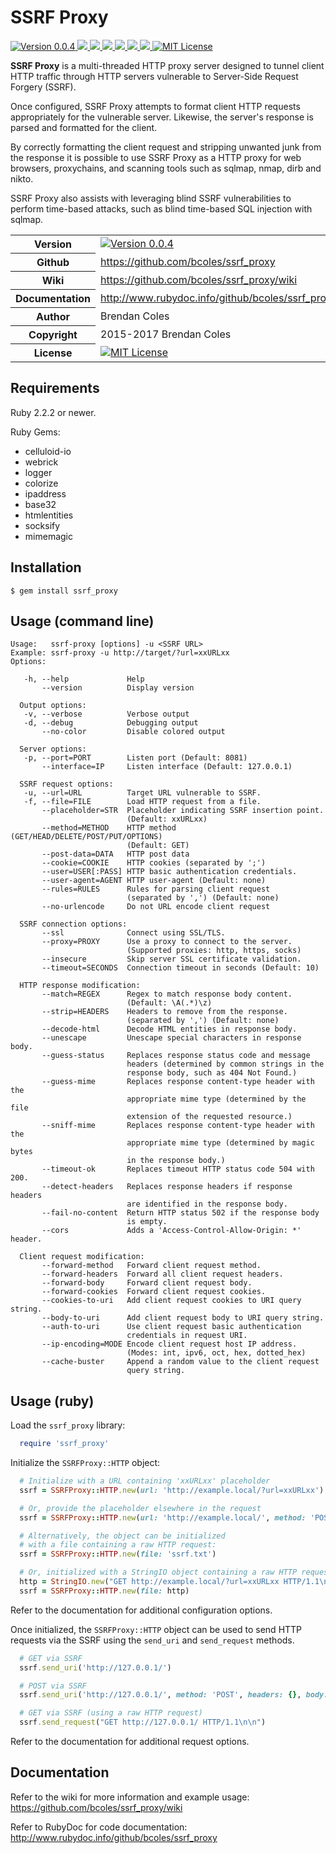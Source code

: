 # SSRF Proxy

<a href="https://github.com/bcoles/ssrf_proxy" target="_blank">
  <img alt="Version 0.0.4" src="https://img.shields.io/badge/version-0.0.4-brightgreen.svg"/>
</a>
<a href="https://travis-ci.org/bcoles-ci/ssrf_proxy" target="_blank">
  <img src="https://api.travis-ci.org/bcoles-ci/ssrf_proxy.svg?branch=master"/>
</a>
<a href="https://www.versioneye.com/ruby/ssrf_proxy/" target="_blank">
  <img src="https://img.shields.io/versioneye/d/ruby/ssrf_proxy.svg"/>
</a>
<a href="https://hakiri.io/github/bcoles-ci/ssrf_proxy/master/" target="_blank">
  <img src="https://hakiri.io/github/bcoles-ci/ssrf_proxy/master.svg"/>
</a>
<a href="https://codeclimate.com/github/bcoles/ssrf_proxy" target="_blank">
  <img src="https://codeclimate.com/github/bcoles/ssrf_proxy/badges/gpa.svg"/>
</a>
<a href="https://coveralls.io/github/bcoles-ci/ssrf_proxy?branch=master" target="_blank">
  <img src="https://coveralls.io/repos/github/bcoles-ci/ssrf_proxy/badge.svg?branch=master"/>
</a>
<a href="https://inch-ci.org/github/bcoles/ssrf_proxy" target="_blank">
  <img src="https://inch-ci.org/github/bcoles/ssrf_proxy.svg?branch=master"/>
</a>
<a href="https://github.com/bcoles/ssrf_proxy/blob/master/LICENSE.md" target="_blank">
  <img alt="MIT License" src="https://img.shields.io/badge/license-MIT-brightgreen.svg"/>
</a>


**SSRF Proxy** is a multi-threaded HTTP proxy server designed
to tunnel client HTTP traffic through HTTP servers vulnerable
to Server-Side Request Forgery (SSRF).

Once configured, SSRF Proxy attempts to format client HTTP
requests appropriately for the vulnerable server. Likewise,
the server's response is parsed and formatted for the client.

By correctly formatting the client request and stripping
unwanted junk from the response it is possible to use
SSRF Proxy as a HTTP proxy for web browsers, proxychains,
and scanning tools such as sqlmap, nmap, dirb and nikto.

SSRF Proxy also assists with leveraging blind SSRF
vulnerabilities to perform time-based attacks, such
as blind time-based SQL injection with sqlmap.

<table>
  <tr>
    <th>Version</th>
    <td>
      <a href="https://github.com/bcoles/ssrf_proxy" target="_blank">
        <img alt="Version 0.0.4" src="https://img.shields.io/badge/version-0.0.4-brightgreen.svg"/>
      </a>
    </td>
  </tr>
  <tr>
    <th>Github</th>
    <td>
      <a href="https://github.com/bcoles/ssrf_proxy">https://github.com/bcoles/ssrf_proxy</a>
    </td>
  </tr>
  <tr>
    <th>Wiki</th>
    <td>
      <a href="https://github.com/bcoles/ssrf_proxy/wiki">https://github.com/bcoles/ssrf_proxy/wiki</a>
    </td>
  </tr>
  <tr>
    <th>Documentation</th>
    <td>
      <a href="http://www.rubydoc.info/github/bcoles/ssrf_proxy" target="_blank">http://www.rubydoc.info/github/bcoles/ssrf_proxy</a>
    </td>
  </tr>
  <tr>
    <th>Author</th>
    <td>Brendan Coles</td>
  </tr>
  <tr>
    <th>Copyright</th>
    <td>2015-2017 Brendan Coles</td>
  </tr>
  <tr>
    <th>License</th>
    <td>
      <a href="https://github.com/bcoles/ssrf_proxy/blob/master/LICENSE.md" target="_blank">
        <img alt="MIT License" src="https://img.shields.io/badge/license-MIT-brightgreen.svg"/>
      </a>
    </td>
  </tr>
</table>


## Requirements

Ruby 2.2.2 or newer.

Ruby Gems:

- celluloid-io
- webrick
- logger
- colorize
- ipaddress
- base32
- htmlentities
- socksify
- mimemagic

## Installation

```
$ gem install ssrf_proxy
```

## Usage (command line)

```
Usage:   ssrf-proxy [options] -u <SSRF URL>
Example: ssrf-proxy -u http://target/?url=xxURLxx
Options:

   -h, --help             Help
       --version          Display version

  Output options:
   -v, --verbose          Verbose output
   -d, --debug            Debugging output
       --no-color         Disable colored output

  Server options:
   -p, --port=PORT        Listen port (Default: 8081)
       --interface=IP     Listen interface (Default: 127.0.0.1)

  SSRF request options:
   -u, --url=URL          Target URL vulnerable to SSRF.
   -f, --file=FILE        Load HTTP request from a file.
       --placeholder=STR  Placeholder indicating SSRF insertion point.
                          (Default: xxURLxx)
       --method=METHOD    HTTP method (GET/HEAD/DELETE/POST/PUT/OPTIONS)
                          (Default: GET)
       --post-data=DATA   HTTP post data
       --cookie=COOKIE    HTTP cookies (separated by ';')
       --user=USER[:PASS] HTTP basic authentication credentials.
       --user-agent=AGENT HTTP user-agent (Default: none)
       --rules=RULES      Rules for parsing client request
                          (separated by ',') (Default: none)
       --no-urlencode     Do not URL encode client request

  SSRF connection options:
       --ssl              Connect using SSL/TLS.
       --proxy=PROXY      Use a proxy to connect to the server.
                          (Supported proxies: http, https, socks)
       --insecure         Skip server SSL certificate validation.
       --timeout=SECONDS  Connection timeout in seconds (Default: 10)

  HTTP response modification:
       --match=REGEX      Regex to match response body content.
                          (Default: \A(.*)\z)
       --strip=HEADERS    Headers to remove from the response.
                          (separated by ',') (Default: none)
       --decode-html      Decode HTML entities in response body.
       --unescape         Unescape special characters in response body.
       --guess-status     Replaces response status code and message
                          headers (determined by common strings in the
                          response body, such as 404 Not Found.)
       --guess-mime       Replaces response content-type header with the
                          appropriate mime type (determined by the file
                          extension of the requested resource.)
       --sniff-mime       Replaces response content-type header with the
                          appropriate mime type (determined by magic bytes
                          in the response body.)
       --timeout-ok       Replaces timeout HTTP status code 504 with 200.
       --detect-headers   Replaces response headers if response headers
                          are identified in the response body.
       --fail-no-content  Return HTTP status 502 if the response body
                          is empty.
       --cors             Adds a 'Access-Control-Allow-Origin: *' header.

  Client request modification:
       --forward-method   Forward client request method.
       --forward-headers  Forward all client request headers.
       --forward-body     Forward client request body.
       --forward-cookies  Forward client request cookies.
       --cookies-to-uri   Add client request cookies to URI query string.
       --body-to-uri      Add client request body to URI query string.
       --auth-to-uri      Use client request basic authentication
                          credentials in request URI.
       --ip-encoding=MODE Encode client request host IP address.
                          (Modes: int, ipv6, oct, hex, dotted_hex)
       --cache-buster     Append a random value to the client request
                          query string.

```


## Usage (ruby)

Load the ```ssrf_proxy``` library:

```ruby
  require 'ssrf_proxy'
```

Initialize the `SSRFProxy::HTTP` object:

```ruby
  # Initialize with a URL containing 'xxURLxx' placeholder
  ssrf = SSRFProxy::HTTP.new(url: 'http://example.local/?url=xxURLxx')

  # Or, provide the placeholder elsewhere in the request
  ssrf = SSRFProxy::HTTP.new(url: 'http://example.local/', method: 'POST', post_data: 'xxURLxx')

  # Alternatively, the object can be initialized
  # with a file containing a raw HTTP request:
  ssrf = SSRFProxy::HTTP.new(file: 'ssrf.txt')

  # Or, initialized with a StringIO object containing a raw HTTP request:
  http = StringIO.new("GET http://example.local/?url=xxURLxx HTTP/1.1\n\n")
  ssrf = SSRFProxy::HTTP.new(file: http)
```

Refer to the documentation for additional configuration options.

Once initialized, the `SSRFProxy::HTTP` object can be used to send HTTP
requests via the SSRF using the ```send_uri``` and ```send_request``` methods.

```ruby
  # GET via SSRF
  ssrf.send_uri('http://127.0.0.1/')

  # POST via SSRF
  ssrf.send_uri('http://127.0.0.1/', method: 'POST', headers: {}, body: '')

  # GET via SSRF (using a raw HTTP request)
  ssrf.send_request("GET http://127.0.0.1/ HTTP/1.1\n\n")
```

Refer to the documentation for additional request options.


## Documentation

Refer to the wiki for more information and example usage:
https://github.com/bcoles/ssrf_proxy/wiki

Refer to RubyDoc for code documentation:
http://www.rubydoc.info/github/bcoles/ssrf_proxy
